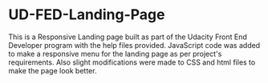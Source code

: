 # UD-FED-Landing-Page
This is a Responsive Landing page built as part of the Udacity Front End Developer program with the help files provided. 
JavaScript code was added to make a responsive menu for the landing page as per project's requirements.
Also slight modifications were made to CSS and html files to make the page look better.
